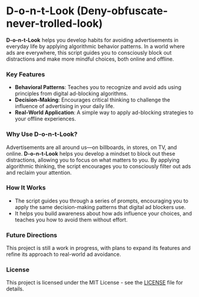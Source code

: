 # D-o-n-t-Look (Deny-obfuscate-never-trolled-look)

**D-o-n-t-Look** helps you develop habits for avoiding advertisements in everyday life by applying algorithmic behavior patterns. In a world where ads are everywhere, this script guides you to consciously block out distractions and make more mindful choices, both online and offline.

### Key Features
- **Behavioral Patterns**: Teaches you to recognize and avoid ads using principles from digital ad-blocking algorithms.
- **Decision-Making**: Encourages critical thinking to challenge the influence of advertising in your daily life.
- **Real-World Application**: A simple way to apply ad-blocking strategies to your offline experiences.

### Why Use D-o-n-t-Look?
Advertisements are all around us—on billboards, in stores, on TV, and online. **D-o-n-t-Look** helps you develop a mindset to block out these distractions, allowing you to focus on what matters to you. By applying algorithmic thinking, the script encourages you to consciously filter out ads and reclaim your attention.

### How It Works
- The script guides you through a series of prompts, encouraging you to apply the same decision-making patterns that digital ad blockers use.
- It helps you build awareness about how ads influence your choices, and teaches you how to avoid them without effort.

### Future Directions
This project is still a work in progress, with plans to expand its features and refine its approach to real-world ad avoidance.

### License
This project is licensed under the MIT License - see the [LICENSE](LICENSE) file for details.
